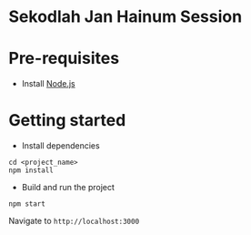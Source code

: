 # Sekodlah Jan Hainum Session

# Pre-requisites
- Install [Node.js](https://nodejs.org/en/)

# Getting started
- Install dependencies
```
cd <project_name>
npm install
```
- Build and run the project
```
npm start
```
  Navigate to `http://localhost:3000`
